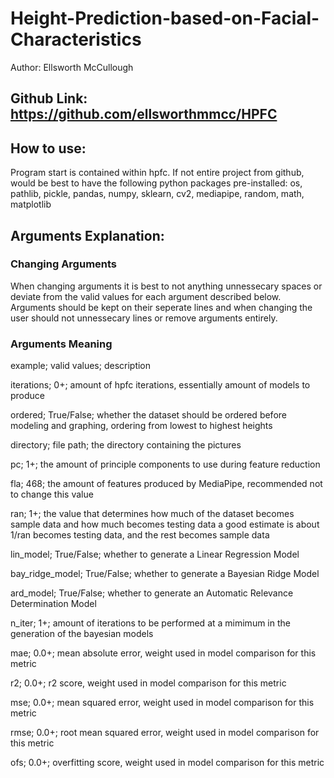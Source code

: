 # Height-Prediction-based-on-Facial-Characteristics
Author: Ellsworth McCullough
## Github Link: https://github.com/ellsworthmmcc/HPFC

## How to use:

Program start is contained within hpfc. If not entire project from github, would be best to have the following python packages pre-installed:
os, pathlib, pickle, pandas, numpy, sklearn, cv2, mediapipe, random, math, matplotlib

## Arguments Explanation:
### Changing Arguments

When changing arguments it is best to not anything unnessecary spaces or deviate from the valid values for each argument described below. Arguments should be kept on their seperate lines and when changing the user should not unnessecary lines or remove arguments entirely.

### Arguments Meaning

example; valid values; description

iterations; 0+; amount of hpfc iterations, essentially amount of models to produce

ordered; True/False; whether the dataset should be ordered before modeling and graphing, ordering from lowest to highest heights

directory; file path; the directory containing the pictures

pc; 1+; the amount of principle components to use during feature reduction

fla; 468; the amount of features produced by MediaPipe, recommended not to change this value

ran; 1+; the value that determines how much of the dataset becomes sample data and how much becomes testing data
a good estimate is about 1/ran becomes testing data, and the rest becomes sample data

lin_model; True/False; whether to generate a Linear Regression Model

bay_ridge_model; True/False; whether to generate a Bayesian Ridge Model

ard_model; True/False; whether to generate an Automatic Relevance Determination Model

n_iter; 1+; amount of iterations to be performed at a mimimum in the generation of the bayesian models

mae; 0.0+; mean absolute error, weight used in model comparison for this metric

r2; 0.0+; r2 score, weight used in model comparison for this metric

mse; 0.0+; mean squared error, weight used in model comparison for this metric

rmse; 0.0+; root mean squared error, weight used in model comparison for this metric

ofs; 0.0+; overfitting score, weight used in model comparison for this metric
